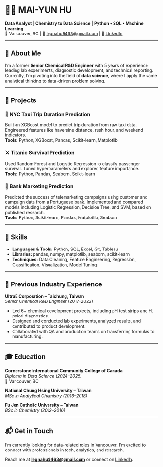 # 👩‍💻 MAI-YUN HU

**Data Analyst** | **Chemistry to Data Science** | **Python • SQL • Machine Learning**  
📍 Vancouver, BC | 📧 legnahu9463@gmail.com | 💼 [LinkedIn](https://www.linkedin.com/in/mai-yun-hu-3481a5280/)

---

## 📌 About Me

I’m a former **Senior Chemical R&D Engineer** with 5 years of experience leading lab experiments, diagnostic development, and technical reporting. Currently, I’m pivoting into the field of **data science**, where I apply the same analytical thinking to data-driven problem solving.

---

## 💼 Projects

### 🚕 **NYC Taxi Trip Duration Prediction**  
Built an XGBoost model to predict trip duration from raw taxi data. Engineered features like haversine distance, rush hour, and weekend indicators.  
**Tools:** Python, XGBoost, Pandas, Scikit-learn, Matplotlib

### ⚔️ **Titanic Survival Prediction**  
Used Random Forest and Logistic Regression to classify passenger survival. Tuned hyperparameters and explored feature importance.  
**Tools:** Python, Pandas, Seaborn, Scikit-learn

### 🏦 **Bank Marketing Prediction**
Predicted the success of telemarketing campaigns using customer and campaign data from a Portuguese bank. Implemented and compared models including Logistic Regression, Decision Tree, and SVM, based on published research.  
**Tools:** Python, Scikit-learn, Pandas, Matplotlib, Seaborn

---

## 🧠 Skills

- **Languages & Tools:** Python, SQL, Excel, Git, Tableau  
- **Libraries:** pandas, numpy, matplotlib, seaborn, scikit-learn 
- **Techniques:** Data Cleaning, Feature Engineering, Regression, Classification, Visualization, Model Tuning

---

## 🧪 Previous Industry Experience

**UltraE Corporation – Taichung, Taiwan**  
*Senior Chemical R&D Engineer* (2017–2022)  
- Led 6+ chemical development projects, including pH test strips and H. pylori diagnostics. 
- Designed and conducted lab experiments, analyzed results, and contributed to product development.  
- Collaborated with QA and production teams on transferring formulas to manufacturing.

---

## 🎓 Education

**Cornerstone International Community College of Canada**  
*Diploma in Data Science (2024–2025)*  
📍 Vancouver, BC

**National Chung Hsing University – Taiwan**  
*MSc in Analytical Chemistry (2016–2018)*

**Fu Jen Catholic University – Taiwan**  
*BSc in Chemistry (2012–2016)*

---

## 📬 Get in Touch

I’m currently looking for data-related roles in Vancouver. I’m excited to connect with professionals in tech, analytics, and research.

Reach me at **legnahu9463@gmail.com** or connect on [LinkedIn](https://www.linkedin.com/in/mai-yun-hu-3481a5280/).








